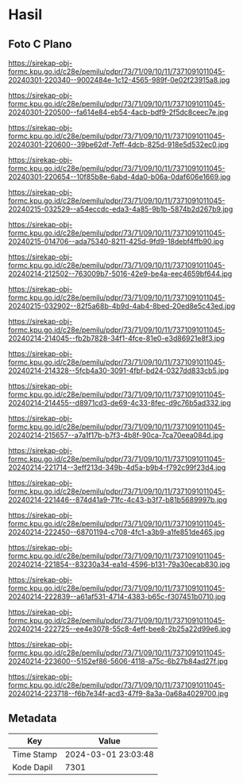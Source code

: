 # Hasil

## Foto C Plano

https://sirekap-obj-formc.kpu.go.id/c28e/pemilu/pdpr/73/71/09/10/11/7371091011045-20240301-220340--9002484e-1c12-4565-989f-0e02f23915a8.jpg

https://sirekap-obj-formc.kpu.go.id/c28e/pemilu/pdpr/73/71/09/10/11/7371091011045-20240301-220500--fa614e84-eb54-4acb-bdf9-2f5dc8ceec7e.jpg

https://sirekap-obj-formc.kpu.go.id/c28e/pemilu/pdpr/73/71/09/10/11/7371091011045-20240301-220600--39be62df-7eff-4dcb-825d-918e5d532ec0.jpg

https://sirekap-obj-formc.kpu.go.id/c28e/pemilu/pdpr/73/71/09/10/11/7371091011045-20240301-220654--10f85b8e-6abd-4da0-b06a-0daf606e1669.jpg

https://sirekap-obj-formc.kpu.go.id/c28e/pemilu/pdpr/73/71/09/10/11/7371091011045-20240215-032529--a54eccdc-eda3-4a85-9b1b-5874b2d267b9.jpg

https://sirekap-obj-formc.kpu.go.id/c28e/pemilu/pdpr/73/71/09/10/11/7371091011045-20240215-014706--ada75340-8211-425d-9fd9-18debf4ffb90.jpg

https://sirekap-obj-formc.kpu.go.id/c28e/pemilu/pdpr/73/71/09/10/11/7371091011045-20240214-212502--763009b7-5016-42e9-be4a-eec4659bf644.jpg

https://sirekap-obj-formc.kpu.go.id/c28e/pemilu/pdpr/73/71/09/10/11/7371091011045-20240215-032902--82f5a68b-4b9d-4ab4-8bed-20ed8e5c43ed.jpg

https://sirekap-obj-formc.kpu.go.id/c28e/pemilu/pdpr/73/71/09/10/11/7371091011045-20240214-214045--fb2b7828-34f1-4fce-81e0-e3d86921e8f3.jpg

https://sirekap-obj-formc.kpu.go.id/c28e/pemilu/pdpr/73/71/09/10/11/7371091011045-20240214-214328--5fcb4a30-3091-4fbf-bd24-0327dd833cb5.jpg

https://sirekap-obj-formc.kpu.go.id/c28e/pemilu/pdpr/73/71/09/10/11/7371091011045-20240214-214455--d8971cd3-de69-4c33-8fec-d9c76b5ad332.jpg

https://sirekap-obj-formc.kpu.go.id/c28e/pemilu/pdpr/73/71/09/10/11/7371091011045-20240214-215657--a7a1f17b-b7f3-4b8f-90ca-7ca70eea084d.jpg

https://sirekap-obj-formc.kpu.go.id/c28e/pemilu/pdpr/73/71/09/10/11/7371091011045-20240214-221714--3eff213d-349b-4d5a-b9b4-f792c99f23d4.jpg

https://sirekap-obj-formc.kpu.go.id/c28e/pemilu/pdpr/73/71/09/10/11/7371091011045-20240214-221446--874d41a9-71fc-4c43-b3f7-b81b5689997b.jpg

https://sirekap-obj-formc.kpu.go.id/c28e/pemilu/pdpr/73/71/09/10/11/7371091011045-20240214-222450--68701194-c708-4fc1-a3b9-a1fe851de465.jpg

https://sirekap-obj-formc.kpu.go.id/c28e/pemilu/pdpr/73/71/09/10/11/7371091011045-20240214-221854--83230a34-ea1d-4596-b131-79a30ecab830.jpg

https://sirekap-obj-formc.kpu.go.id/c28e/pemilu/pdpr/73/71/09/10/11/7371091011045-20240214-222839--a61af531-4714-4383-b65c-f307451b0710.jpg

https://sirekap-obj-formc.kpu.go.id/c28e/pemilu/pdpr/73/71/09/10/11/7371091011045-20240214-222725--ee4e3078-55c8-4eff-bee8-2b25a22d99e6.jpg

https://sirekap-obj-formc.kpu.go.id/c28e/pemilu/pdpr/73/71/09/10/11/7371091011045-20240214-223600--5152ef86-5606-4118-a75c-6b27b84ad27f.jpg

https://sirekap-obj-formc.kpu.go.id/c28e/pemilu/pdpr/73/71/09/10/11/7371091011045-20240214-223718--f6b7e34f-acd3-47f9-8a3a-0a68a4029700.jpg


## Metadata

| Key        | Value               |
| ---------- | ------------------- |
| Time Stamp | 2024-03-01 23:03:48 |
| Kode Dapil | 7301                |



